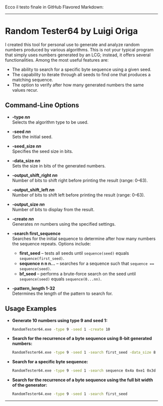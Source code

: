 Ecco il testo finale in GitHub Flavored Markdown:

---

# Random Tester64 by Luigi Origa

I created this tool for personal use to generate and analyze random numbers produced by various algorithms. This is not your typical program that simply uses numbers generated by an LCG; instead, it offers several functionalities. Among the most useful features are:

- The ability to search for a specific byte sequence using a given seed.
- The capability to iterate through all seeds to find one that produces a matching sequence.
- The option to verify after how many generated numbers the same values recur.

## Command-Line Options

- **-type _nn_**  
  Selects the algorithm type to be used.

- **-seed _nn_**  
  Sets the initial seed.

- **-seed_size _nn_**  
  Specifies the seed size in bits.

- **-data_size _nn_**  
  Sets the size in bits of the generated numbers.

- **-output_shift_right _nn_**  
  Number of bits to shift right before printing the result (range: 0–63).

- **-output_shift_left _nn_**  
  Number of bits to shift left before printing the result (range: 0–63).

- **-output_size _nn_**  
  Number of bits to display from the result.

- **-create _nn_**  
  Generates _nn_ numbers using the specified settings.

- **-search first_sequence**  
  Searches for the initial sequence to determine after how many numbers the sequence repeats. Options include:
  - **first_seed** – tests all seeds until `sequence(seed)` equals `sequence(first_seed)`.
  - **sequence n n n...** – searches for a sequence such that `sequence == sequence(seed)`.
  - **bf_seed** – performs a brute-force search on the seed until `sequence(seed)` equals `sequence(0...nn)`.

- **-pattern_length 1-32**  
  Determines the length of the pattern to search for.

## Usage Examples

- **Generate 10 numbers using type 9 and seed 1:**

  ```bash
  RandomTester64.exe -type 9 -seed 1 -create 10
  ```

- **Search for the recurrence of a byte sequence using 8-bit generated numbers:**

  ```bash
  RandomTester64.exe -type 9 -seed 1 -search first_seed -data_size 8
  ```

- **Search for a specific byte sequence:**

  ```bash
  RandomTester64.exe -type 9 -seed 1 -search sequence 0x4a 0xe1 0x3d 0x6c -data_size 8
  ```

- **Search for the recurrence of a byte sequence using the full bit width of the generator:**

  ```bash
  RandomTester64.exe -type 9 -seed 1 -search first_seed
  ```

---
